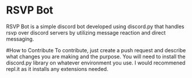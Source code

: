# RSVP Bot
RSVP Bot is a simple discord bot developed using discord.py that handles rsvp over discord servers by utilizing message reaction and direct messaging.


#How to Contribute
To contribute, just create a push request and describe what changes you are making and the purpose. You will need to install the discord.py library on whatever environment you use. I would recommened repl.it as it installs any extensions needed.
